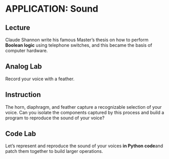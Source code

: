# APPLICATION: Sound

## Lecture

Claude Shannon write his famous Master’s thesis on how to perform **Boolean logic** using telephone switches, and this became the basis of computer hardware.

## Analog Lab

Record your voice with a feather. 

## Instruction

The horn, diaphragm, and feather capture a recognizable selection of your voice. Can you isolate the components captured by this process and build a program to reproduce the sound of your voice?

## Code Lab

Let’s represent and reproduce the sound of your voices **in Python code**and patch them together to build larger operations.

